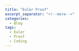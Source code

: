 ```yaml
---
title: "Euler Proof"
excerpt_separator: "<!--more-->"
categories:
  - Blog
tags:
  - Euler
  - Proof
  - Coding
---
```



<iframe src="../../euler.html>
